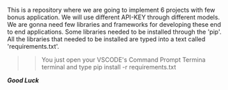 This is a repository where we are going to implement 6 projects with few bonus application. We will use different API-KEY through different models. We are gonna need few libraries and frameworks for developing these end to end applications.
Some libraries needed to be installed through the 'pip'. All the libraries that needed to be installed are typed into a text called 'requirements.txt'.

>> You just open your VSCODE's Command Prompt Termina terminal and type
>> pip install -r requirements.txt

*******Good Luck*******